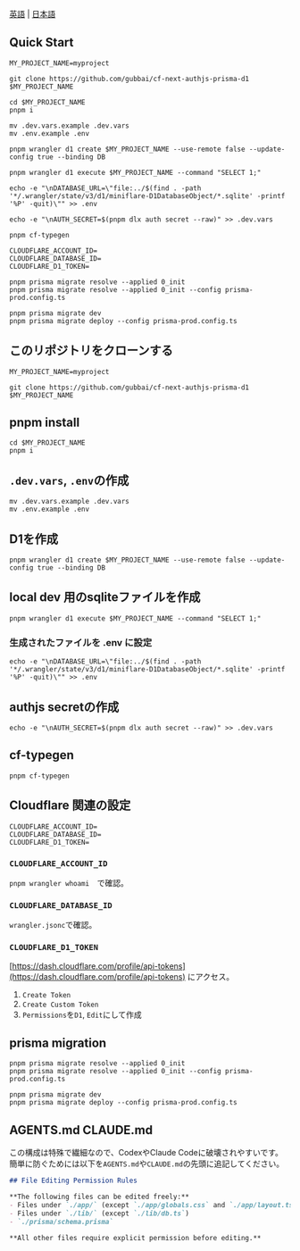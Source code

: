 [英語](README.md) | [日本語](ja.README.md)

## Quick Start

```
MY_PROJECT_NAME=myproject
```

```
git clone https://github.com/gubbai/cf-next-authjs-prisma-d1 $MY_PROJECT_NAME

cd $MY_PROJECT_NAME
pnpm i

mv .dev.vars.example .dev.vars
mv .env.example .env

pnpm wrangler d1 create $MY_PROJECT_NAME --use-remote false --update-config true --binding DB

pnpm wrangler d1 execute $MY_PROJECT_NAME --command "SELECT 1;"

echo -e "\nDATABASE_URL=\"file:../$(find . -path '*/.wrangler/state/v3/d1/miniflare-D1DatabaseObject/*.sqlite' -printf '%P' -quit)\"" >> .env

echo -e "\nAUTH_SECRET=$(pnpm dlx auth secret --raw)" >> .dev.vars

pnpm cf-typegen
```

```.env
CLOUDFLARE_ACCOUNT_ID=
CLOUDFLARE_DATABASE_ID=
CLOUDFLARE_D1_TOKEN=
```

```
pnpm prisma migrate resolve --applied 0_init
pnpm prisma migrate resolve --applied 0_init --config prisma-prod.config.ts

pnpm prisma migrate dev
pnpm prisma migrate deploy --config prisma-prod.config.ts
```

## このリポジトリをクローンする

```
MY_PROJECT_NAME=myproject
```

```
git clone https://github.com/gubbai/cf-next-authjs-prisma-d1 $MY_PROJECT_NAME
```

## pnpm install

```
cd $MY_PROJECT_NAME
pnpm i
```

## `.dev.vars`, `.env`の作成

```
mv .dev.vars.example .dev.vars
mv .env.example .env
```

## D1を作成

```
pnpm wrangler d1 create $MY_PROJECT_NAME --use-remote false --update-config true --binding DB
```

## local dev 用のsqliteファイルを作成

```
pnpm wrangler d1 execute $MY_PROJECT_NAME --command "SELECT 1;"
```

### 生成されたファイルを .env に設定

```
echo -e "\nDATABASE_URL=\"file:../$(find . -path '*/.wrangler/state/v3/d1/miniflare-D1DatabaseObject/*.sqlite' -printf '%P' -quit)\"" >> .env
```

## authjs secretの作成

```
echo -e "\nAUTH_SECRET=$(pnpm dlx auth secret --raw)" >> .dev.vars
```

## cf-typegen

```
pnpm cf-typegen
```

## Cloudflare 関連の設定

```.env
CLOUDFLARE_ACCOUNT_ID=
CLOUDFLARE_DATABASE_ID=
CLOUDFLARE_D1_TOKEN=
```

### `CLOUDFLARE_ACCOUNT_ID`

`pnpm wrangler whoami`　で確認。

### `CLOUDFLARE_DATABASE_ID`

`wrangler.jsonc`で確認。

### `CLOUDFLARE_D1_TOKEN`

[https://dash.cloudflare.com/profile/api-tokens](https://dash.cloudflare.com/profile/api-tokens) にアクセス。

1. `Create Token`
2. `Create Custom Token`
3. `Permissions`を`D1`, `Edit`にして作成

## prisma migration

```
pnpm prisma migrate resolve --applied 0_init
pnpm prisma migrate resolve --applied 0_init --config prisma-prod.config.ts
```

```
pnpm prisma migrate dev
pnpm prisma migrate deploy --config prisma-prod.config.ts
```

## AGENTS.md CLAUDE.md

この構成は特殊で繊細なので、CodexやClaude Codeに破壊されやすいです。
簡単に防ぐためには以下を`AGENTS.md`や`CLAUDE.md`の先頭に追記してください。

```md
## File Editing Permission Rules

**The following files can be edited freely:**
- Files under `./app/` (except `./app/globals.css` and `./app/layout.tsx`)
- Files under `./lib/` (except `./lib/db.ts`)
- `./prisma/schema.prisma`

**All other files require explicit permission before editing.**
```